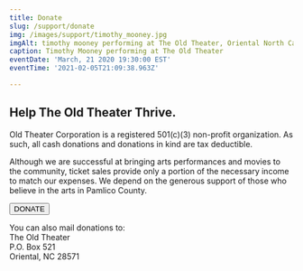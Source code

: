 ```yaml
---
title: Donate
slug: /support/donate
img: /images/support/timothy_mooney.jpg
imgAlt: timothy mooney performing at The Old Theater, Oriental North Carolina
caption: Timothy Mooney performing at The Old Theater
eventDate: 'March, 21 2020 19:30:00 EST'
eventTime: '2021-02-05T21:09:38.963Z'

---
```


## Help The Old Theater Thrive. 

Old Theater Corporation is a registered 501(c)(3) non-profit organization.  As such, all cash donations and donations in kind are tax deductible.

Although we are successful at bringing arts performances and movies to the community, ticket sales provide only a portion of the necessary income to match our expenses. We depend on the generous support of those who believe in the arts in Pamlico County. 

<div >
  <form action="https://www.paypal.com/cgi-bin/webscr" method="post" target="_top">
    <input type="hidden" name="cmd" value="_donations">
    <input type="hidden" name="business" value="PBWPVV6Y5N84C">
    <input type="hidden" name="currency_code" value="USD">
    <input class="block px-4 py-2 mb-3 text-lg font-semibold tracking-wide text-center text-gray-700 uppercase bg-white border-2 border-gray-700 rounded-lg hover:shadow-md hover:border-black hover:text-white hover:bg-black sm:w-1/3" type="submit" name="submit" title="PayPal - The safer, easier way to pay online!" value="DONATE" alt="Donate with PayPal button" border="0">
  </form>
</div>


You can also mail donations to:  
The Old Theater   
P.O. Box 521   
Oriental, NC 28571



<!-- Kind Regards,

__Isabel Keppner__ 
President, Old Theater Corp. -->

